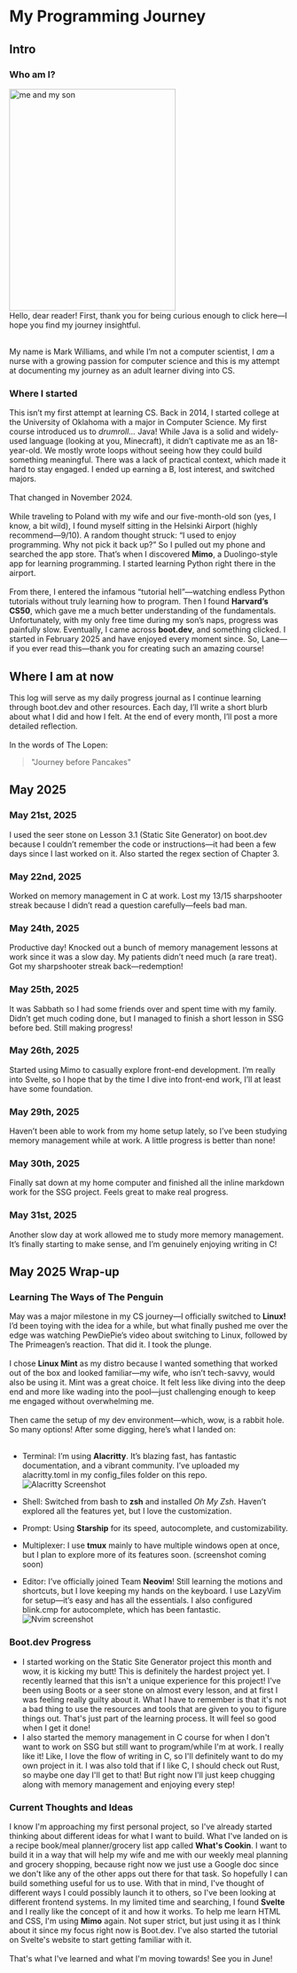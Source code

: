 # My Programming Journey
## Intro
### Who am I?
<img src="https://github.com/user-attachments/assets/262a5364-ec0c-4321-84f6-c6547c6cfea3" alt="me and my son" height="400" width="300">
<br>
Hello, dear reader! First, thank you for being curious enough to click here—I hope you find my journey insightful. <br><br>

My name is Mark Williams, and while I’m not a computer scientist, I *am* a nurse with a growing passion for computer science and this is my attempt at documenting my journey as an adult learner diving into CS. 

### Where I started
This isn’t my first attempt at learning CS. Back in 2014, I started college at the University of Oklahoma with a major in Computer Science. My first course introduced us to *drumroll…* Java! While Java is a solid and widely-used language (looking at you, Minecraft), it didn’t captivate me as an 18-year-old. We mostly wrote loops without seeing how they could build something meaningful. There was a lack of practical context, which made it hard to stay engaged. I ended up earning a B, lost interest, and switched majors.<br><br>
That changed in November 2024. <br><br>
While traveling to Poland with my wife and our five-month-old son (yes, I know, a bit wild), I found myself sitting in the Helsinki Airport (highly recommend—9/10). A random thought struck: “I used to enjoy programming. Why not pick it back up?” So I pulled out my phone and searched the app store. That’s when I discovered **Mimo**, a Duolingo-style app for learning programming. I started learning Python right there in the airport.<br><br>
From there, I entered the infamous “tutorial hell”—watching endless Python tutorials without truly learning how to program. Then I found **Harvard’s CS50**, which gave me a much better understanding of the fundamentals. Unfortunately, with my only free time during my son’s naps, progress was painfully slow. Eventually, I came across **boot.dev**, and something clicked. I started in February 2025 and have enjoyed every moment since. So, Lane—if you ever read this—thank you for creating such an amazing course!

## Where I am at now
This log will serve as my daily progress journal as I continue learning through boot.dev and other resources. Each day, I’ll write a short blurb about what I did and how I felt. At the end of every month, I’ll post a more detailed reflection.<br><br>
In the words of The Lopen:
> "Journey before Pancakes"

## May 2025

### May 21st, 2025
I used the seer stone on Lesson 3.1 (Static Site Generator) on boot.dev because I couldn’t remember the code or instructions—it had been a few days since I last worked on it. Also started the regex section of Chapter 3.

### May 22nd, 2025
Worked on memory management in C at work. Lost my 13/15 sharpshooter streak because I didn’t read a question carefully—feels bad man.

### May 24th, 2025
Productive day! Knocked out a bunch of memory management lessons at work since it was a slow day. My patients didn’t need much (a rare treat). Got my sharpshooter streak back—redemption!

### May 25th, 2025
It was Sabbath so I had some friends over and spent time with my family. Didn’t get much coding done, but I managed to finish a short lesson in SSG before bed. Still making progress!

### May 26th, 2025
Started using Mimo to casually explore front-end development. I’m really into Svelte, so I hope that by the time I dive into front-end work, I’ll at least have some foundation.

### May 29th, 2025
Haven’t been able to work from my home setup lately, so I’ve been studying memory management while at work. A little progress is better than none!

### May 30th, 2025
Finally sat down at my home computer and finished all the inline markdown work for the SSG project. Feels great to make real progress.

### May 31st, 2025
Another slow day at work allowed me to study more memory management. It’s finally starting to make sense, and I’m genuinely enjoying writing in C!

## May 2025 Wrap-up

### Learning The Ways of The Penguin

May was a major milestone in my CS journey—I officially switched to **Linux!** I’d been toying with the idea for a while, but what finally pushed me over the edge was watching PewDiePie’s video about switching to Linux, followed by The Primeagen’s reaction. That did it. I took the plunge. <br><br>
I chose **Linux Mint** as my distro because I wanted something that worked out of the box and looked familiar—my wife, who isn’t tech-savvy, would also be using it. Mint was a great choice. It felt less like diving into the deep end and more like wading into the pool—just challenging enough to keep me engaged without overwhelming me. <br><br>
Then came the setup of my dev environment—which, wow, is a rabbit hole. So many options! After some digging, here’s what I landed on:<br><br>
- Terminal: I’m using **Alacritty**. It’s blazing fast, has fantastic documentation, and a vibrant community. I’ve uploaded my alacritty.toml in my config_files folder on this repo. ![Alacritty Screenshot](https://github.com/user-attachments/assets/47508c35-2b08-4849-8cc4-2b1cac06cb3c)
- Shell: Switched from bash to **zsh** and installed *Oh My Zsh*. Haven’t explored all the features yet, but I love the customization.

- Prompt: Using **Starship** for its speed, autocomplete, and customizability.
- Multiplexer: I use **tmux** mainly to have multiple windows open at once, but I plan to explore more of its features soon. (screenshot coming soon)
- Editor: I’ve officially joined Team **Neovim**! Still learning the motions and shortcuts, but I love keeping my hands on the keyboard. I use LazyVim for setup—it’s easy and has all the essentials. I also configured blink.cmp for autocomplete, which has been fantastic.![Nvim screenshot](https://github.com/user-attachments/assets/baf68555-5baf-44f4-b618-6b4c199dc1b3)


### Boot.dev Progress
- I started working on the Static Site Generator project this month and wow, it is kicking my butt! This is definitely the hardest project yet. I recently learned that this isn't a unique experience for this project! I've been using Boots or a seer stone on almost every lesson, and at first I was feeling really guilty about it. What I have to remember is that it's not a bad thing to use the resources and tools that are given to you to figure things out. That's just part of the learning process. It will feel so good when I get it done!
- I also started the memory management in C course for when I don't want to work on SSG but still want to program/while I'm at work. I really like it! Like, I love the flow of writing in C, so I'll definitely want to do my own project in it. I was also told that if I like C, I should check out Rust, so maybe one day I'll get to that! But right now I'll just keep chugging along with memory management and enjoying every step!

### Current Thoughts and Ideas
I know I'm approaching my first personal project, so I've already started thinking about different ideas for what I want to build. What I've landed on is a recipe book/meal planner/grocery list app called **What's Cookin**. I want to build it in a way that will help my wife and me with our weekly meal planning and grocery shopping, because right now we just use a Google doc since we don't like any of the other apps out there for that task. So hopefully I can build something useful for us to use. With that in mind, I've thought of different ways I could possibly launch it to others, so I've been looking at different frontend systems. In my limited time and searching, I found **Svelte** and I really like the concept of it and how it works. To help me learn HTML and CSS, I'm using **Mimo** again. Not super strict, but just using it as I think about it since my focus right now is Boot.dev. I've also started the tutorial on Svelte's website to start getting familiar with it. <br><br>
That's what I've learned and what I'm moving towards! See you in June!

